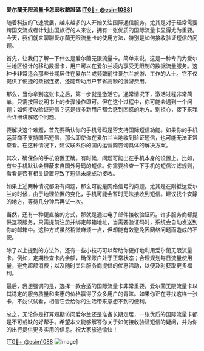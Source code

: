 **爱尔蘭无限流量卡怎麽收驗證碼 [[TG💪+ @esim1088](https://t.me/s/esim1088)]**

随着科技的飞速发展，越来越多的人开始关注国际通信服务。尤其是对于经常需要跨国交流或者计划出国旅行的人来说，拥有一张优质的国际流量卡显得尤为重要。今天，我们就来聊聊爱尔蘭无限流量卡的使用方法，特别是如何接收验证短信的问题。

首先，让我们了解一下什么是爱尔蘭无限流量卡。简单来说，这是一种专门为爱尔兰地区设计的移动数据卡，用户可以在爱尔兰境内享受无限制的数据流量服务。这种卡非常适合那些长期居住在爱尔兰或频繁前往爱尔兰旅游、工作的人士。它不仅提供了便捷的数据连接，还能帮助用户节省高额的漫游费用。

那么，当你拿到这张卡之后，第一步就是激活它。通常情况下，激活过程非常简单，只需按照说明书上的步骤操作即可。但在这个过程中，你可能会遇到一个问题：如何接收验证短信？这是很多新用户都会感到困惑的地方。别担心，接下来我会详细讲解这个问题。

要解决这个难题，首先要确认你的手机号码是否支持国际短信功能。如果你的手机运营商不支持国际短信，那么即使你在爱尔兰当地收到验证短信，也可能无法正常查看。在这种情况下，建议联系你的国内运营商咨询具体的解决方案。

其次，确保你的手机设置正确。有时候，问题可能出在手机本身的设置上。比如，有些手机默认会屏蔽来自国外号码的短信。你需要检查一下手机的短信过滤规则，看看是否有相关设置导致了短信未能成功接收。

如果上述两种情况都没有问题，那么可能是网络信号的问题。尤其是在刚抵达爱尔兰的时候，由于地理位置的变化，手机可能会暂时无法接收到短信。建议找个安静的地方，等待几分钟后再试一次。

当然，还有一种更直接的方式，那就是通过电子邮件接收验证码。许多服务商都提供这项服务，只需提前注册并绑定邮箱地址，当需要验证码时，系统会自动发送到你的邮箱中。这种方式虽然稍微麻烦一点，但却能有效避免因网络问题而造成的不便。

除了以上提到的方法外，还有一些小技巧可以帮助你更好地利用爱尔蘭无限流量卡。例如，定期检查卡内余额，确保账户处于正常状态；合理规划每日流量使用量，避免超额消费；以及随时关注服务商提供的优惠活动，以便及时获取更多福利。

最后，我想强调的是，选择一款合适的国际流量卡非常重要。爱尔蘭无限流量卡以其稳定的服务质量和实惠的价格赢得了众多用户的青睐。如果你正在寻找这样一张卡，不妨试试看，相信它会给你的生活带来意想不到的便利。

总之，无论你是打算短期访问爱尔兰还是准备长期定居，一张优质的国际流量卡都是不可或缺的好帮手。希望本文能够解答你关于如何接收验证短信的疑问，并为你的出行提供更多实用的信息。祝大家旅途愉快！

[[TG💪+ @esim1088](https://t.me/s/esim1088) ![Image](https://i.postimg.cc/4NQfJmqS/Snipaste-2025-05-13-00-14-12.png)]